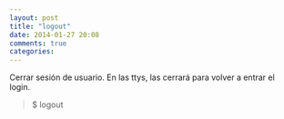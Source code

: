 ```yaml
---
layout: post
title: "logout"
date: 2014-01-27 20:08
comments: true
categories: 
---
```

Cerrar sesión de usuario. En las ttys, las cerrará para volver a entrar el login.

>$ logout 

